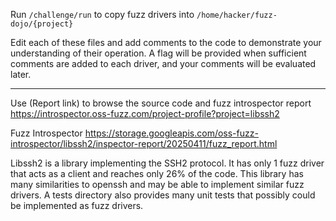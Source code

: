 Run `/challenge/run` to copy fuzz drivers into `/home/hacker/fuzz-dojo/{project}`

Edit each of these files and add comments to the code to demonstrate your understanding of their operation. A flag will be provided when sufficient comments are added to each driver, and your comments will be evaluated later.

---

Use (Report link) to browse the source code and fuzz introspector report https://introspector.oss-fuzz.com/project-profile?project=libssh2

Fuzz Introspector
https://storage.googleapis.com/oss-fuzz-introspector/libssh2/inspector-report/20250411/fuzz_report.html

Libssh2 is a library implementing the SSH2 protocol.  It has only 1 fuzz driver that acts as a client and reaches only 26% of the code.  This library has many similarities to openssh and may be able to implement similar fuzz drivers.  A tests directory also provides many unit tests that possibly could be implemented as fuzz drivers.
